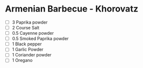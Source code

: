 # Armenian Barbecue - Khorovatz

- [ ] 3     Paprika powder
- [ ] 2     Course Salt
- [ ] 0.5   Cayenne powder
- [ ] 0.5   Smoked Paprika powder
- [ ] 1     Black pepper
- [ ] 1     Garlic Powder
- [ ] 1     Coriander powder
- [ ] 1     Oregano
